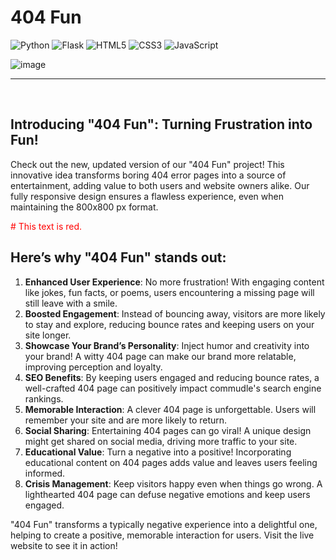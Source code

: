 # 404 Fun

![Python](https://img.shields.io/badge/python-3670A0?style=for-the-badge&logo=python&logoColor=ffdd54)
![Flask](https://img.shields.io/badge/flask-%23000.svg?style=for-the-badge&logo=flask&logoColor=white)
![HTML5](https://img.shields.io/badge/html5-%23E34F26.svg?style=for-the-badge&logo=html5&logoColor=white)
![CSS3](https://img.shields.io/badge/css3-%231572B6.svg?style=for-the-badge&logo=css3&logoColor=white)
![JavaScript](https://img.shields.io/badge/javascript-%23323330.svg?style=for-the-badge&logo=javascript&logoColor=%23F7DF1E)

![image](https://github.com/user-attachments/assets/e68e2105-deea-4c41-a9c6-a4e2b4728fa5)

---
&nbsp;

## Introducing "404 Fun": Turning Frustration into Fun!

Check out the new, updated version of our "404 Fun" project! This innovative idea transforms boring 404 error pages into a source of entertainment, adding value to both users and website owners alike. Our fully responsive design ensures a flawless experience, even when maintaining the 800x800 px format.


<span style="color:red;"># This text is red.</span>
## Here’s why "404 Fun" stands out:

1. **Enhanced User Experience**:  No more frustration! With engaging content like jokes, fun facts, or poems, users encountering a missing page will still leave with a smile.
3. **Boosted Engagement**:  Instead of bouncing away, visitors are more likely to stay and explore, reducing bounce rates and keeping users on your site longer.
4. **Showcase Your Brand’s Personality**:  Inject humor and creativity into your brand! A witty 404 page can make our brand more relatable, improving perception and loyalty.
5. **SEO Benefits**:  By keeping users engaged and reducing bounce rates, a well-crafted 404 page can positively impact commudle's search engine rankings.
6. **Memorable Interaction**: A clever 404 page is unforgettable. Users will remember your site and are more likely to return.
7. **Social Sharing**:  Entertaining 404 pages can go viral! A unique design might get shared on social media, driving more traffic to your site.
8. **Educational Value**:  Turn a negative into a positive! Incorporating educational content on 404 pages adds value and leaves users feeling informed.
9. **Crisis Management**:  Keep visitors happy even when things go wrong. A lighthearted 404 page can defuse negative emotions and keep users engaged.

"404 Fun" transforms a typically negative experience into a delightful one, helping to create a positive, memorable interaction for users.  Visit the live website to see it in action!
